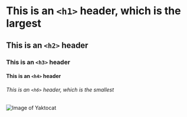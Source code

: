 # This is an `<h1>` header, which is the largest

## This is an `<h2>` header

### This is an `<h3>` header

#### This is an `<h4>` header

###### This is an `<h6>` header, which is the smallest

![Image of Yaktocat](https://octodex.github.com/images/yaktocat.png)
